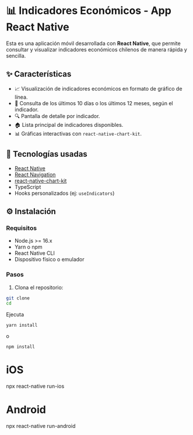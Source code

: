 # 📊 Indicadores Económicos - App React Native

Esta es una aplicación móvil desarrollada con **React Native**, que permite consultar y visualizar indicadores económicos chilenos de manera rápida y sencilla.

## ✨ Características

- 📈 Visualización de indicadores económicos en formato de gráfico de línea.
- 📅 Consulta de los últimos 10 días o los últimos 12 meses, según el indicador.
- 🔍 Pantalla de detalle por indicador.
- 🏠 Lista principal de indicadores disponibles.
- 📊 Gráficas interactivas con `react-native-chart-kit`.

## 🚀 Tecnologías usadas

- [React Native](https://reactnative.dev/)
- [React Navigation](https://reactnavigation.org/)
- [react-native-chart-kit](https://github.com/indiespirit/react-native-chart-kit)
- TypeScript
- Hooks personalizados (ej: `useIndicators`)

## ⚙️ Instalación

### Requisitos

- Node.js >= 16.x
- Yarn o npm
- React Native CLI
- Dispositivo físico o emulador

### Pasos

1. Clona el repositorio:

```bash
git clone
cd
```

Ejecuta

```
yarn install
```

o

```
npm install
```

# iOS

npx react-native run-ios

# Android

npx react-native run-android
